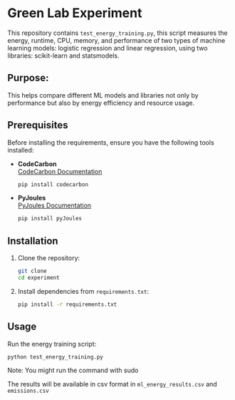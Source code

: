 # Green Lab Experiment

This repository contains `test_energy_training.py`, this script measures the energy, runtime, CPU, memory, and performance of two types of machine learning models: logistic regression and linear regression, using two libraries: scikit-learn and statsmodels.

## Purpose:
This helps compare different ML models and libraries not only by performance but also by energy efficiency and resource usage.

## Prerequisites

Before installing the requirements, ensure you have the following tools installed:

- **CodeCarbon**  
    [CodeCarbon Documentation](https://mlco2.github.io/codecarbon/)
    ```bash
    pip install codecarbon
    ```

- **PyJoules**  
    [PyJoules Documentation](https://pyjoules.readthedocs.io/)
    ```bash
    pip install pyJoules
    ```

## Installation

1. Clone the repository:
     ```bash
     git clone 
     cd experiment
     ```

2. Install dependencies from `requirements.txt`:
     ```bash
     pip install -r requirements.txt
     ```

## Usage

Run the energy training script:
```bash
python test_energy_training.py
```
Note: You might run the command with sudo 

The results will be available in csv format in `ml_energy_results.csv` and `emissions.csv`
